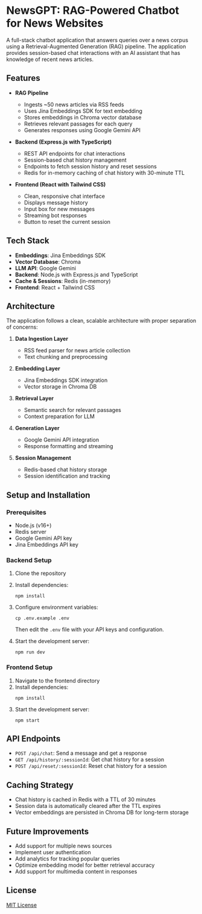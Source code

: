 # NewsGPT: RAG-Powered Chatbot for News Websites

A full-stack chatbot application that answers queries over a news corpus using a Retrieval-Augmented Generation (RAG) pipeline. The application provides session-based chat interactions with an AI assistant that has knowledge of recent news articles.

## Features

- **RAG Pipeline**
  - Ingests ~50 news articles via RSS feeds
  - Uses Jina Embeddings SDK for text embedding
  - Stores embeddings in Chroma vector database
  - Retrieves relevant passages for each query
  - Generates responses using Google Gemini API

- **Backend (Express.js with TypeScript)**
  - REST API endpoints for chat interactions
  - Session-based chat history management
  - Endpoints to fetch session history and reset sessions
  - Redis for in-memory caching of chat history with 30-minute TTL

- **Frontend (React with Tailwind CSS)**
  - Clean, responsive chat interface
  - Displays message history
  - Input box for new messages
  - Streaming bot responses
  - Button to reset the current session

## Tech Stack

- **Embeddings**: Jina Embeddings SDK
- **Vector Database**: Chroma
- **LLM API**: Google Gemini
- **Backend**: Node.js with Express.js and TypeScript
- **Cache & Sessions**: Redis (in-memory)
- **Frontend**: React + Tailwind CSS

## Architecture

The application follows a clean, scalable architecture with proper separation of concerns:

1. **Data Ingestion Layer**
   - RSS feed parser for news article collection
   - Text chunking and preprocessing

2. **Embedding Layer**
   - Jina Embeddings SDK integration
   - Vector storage in Chroma DB

3. **Retrieval Layer**
   - Semantic search for relevant passages
   - Context preparation for LLM

4. **Generation Layer**
   - Google Gemini API integration
   - Response formatting and streaming

5. **Session Management**
   - Redis-based chat history storage
   - Session identification and tracking

## Setup and Installation

### Prerequisites
- Node.js (v16+)
- Redis server
- Google Gemini API key
- Jina Embeddings API key

### Backend Setup
1. Clone the repository
2. Install dependencies:
   ```
   npm install
   ```
3. Configure environment variables:
   ```
   cp .env.example .env
   ```
   Then edit the `.env` file with your API keys and configuration.

4. Start the development server:
   ```
   npm run dev
   ```

### Frontend Setup
1. Navigate to the frontend directory
2. Install dependencies:
   ```
   npm install
   ```
3. Start the development server:
   ```
   npm start
   ```

## API Endpoints

- `POST /api/chat`: Send a message and get a response
- `GET /api/history/:sessionId`: Get chat history for a session
- `POST /api/reset/:sessionId`: Reset chat history for a session

## Caching Strategy

- Chat history is cached in Redis with a TTL of 30 minutes
- Session data is automatically cleared after the TTL expires
- Vector embeddings are persisted in Chroma DB for long-term storage

## Future Improvements

- Add support for multiple news sources
- Implement user authentication
- Add analytics for tracking popular queries
- Optimize embedding model for better retrieval accuracy
- Add support for multimedia content in responses

## License

[MIT License](LICENSE)
